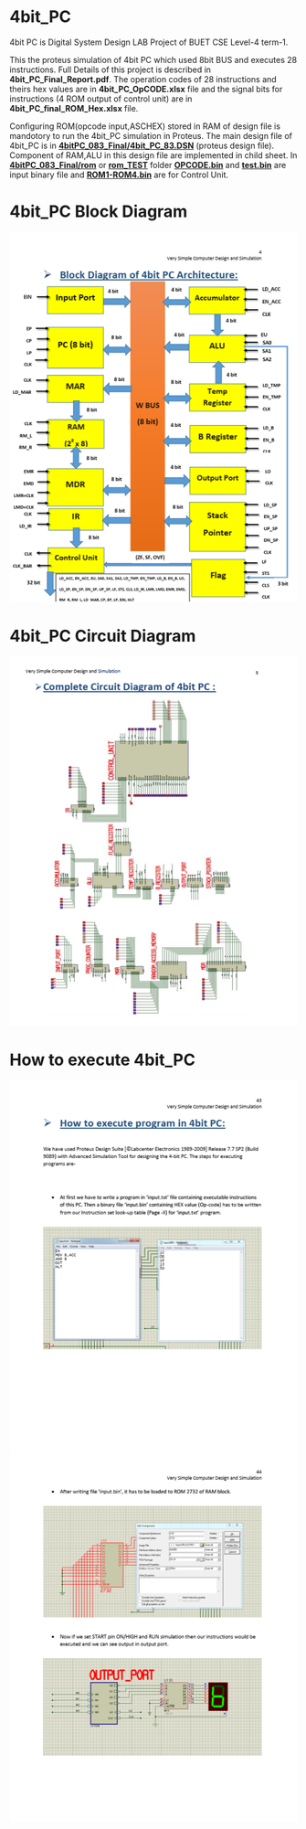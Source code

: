 # 4bit_PC

4bit PC is Digital System Design LAB Project of BUET CSE Level-4 term-1.

This the proteus simulation of 4bit PC which used 8bit BUS and executes 28 instructions. Full Details of this project is 
described in **4bit_PC_Final_Report.pdf**. The operation codes of 28 instructions and theirs hex values are in **4bit_PC_OpCODE.xlsx**
file and the signal bits for instructions (4 ROM output of control unit) are in **4bit_PC_final_ROM_Hex.xlsx** file.

Configuring ROM(opcode input,ASCHEX) stored in RAM of design file is mandotory to run the 4bit_PC simulation in Proteus.
The main design file of 4bit_PC is in [**4bitPC_083_Final/4bit_PC_83.DSN**](https://github.com/AhsanAli-buet/4bit_PC/blob/main/4bitPC_083_Final/4bit_PC_83.DSN) (proteus design file). Component of RAM,ALU in this
design file are implemented in child sheet. In [**4bitPC_083_Final/rom**](https://github.com/AhsanAli-buet/4bit_PC/tree/main/4bitPC_083_Final/rom) or [**rom_TEST**](https://github.com/AhsanAli-buet/4bit_PC/tree/main/4bitPC_083_Final/rom_TEST) folder [**OPCODE.bin**](https://github.com/AhsanAli-buet/4bit_PC/tree/main/4bitPC_083_Final/rom) and [**test.bin**](https://github.com/AhsanAli-buet/4bit_PC/tree/main/4bitPC_083_Final/rom_TEST) are 
input binary file and [**ROM1-ROM4.bin**](https://github.com/AhsanAli-buet/4bit_PC/tree/main/4bitPC_083_Final/rom) are for Control Unit. 

# 4bit_PC Block Diagram

![alt text](https://github.com/AhsanAli-buet/4bit_PC/blob/main/Screenshots/Block_Diagram.png?raw=true)

# 4bit_PC Circuit Diagram
![alt text](https://github.com/AhsanAli-buet/4bit_PC/blob/main/Screenshots/Circuit_Diagram.png?raw=true)

# How to execute 4bit_PC 
![alt text](https://github.com/AhsanAli-buet/4bit_PC/blob/main/Screenshots/ExecuteProcess.png?raw=true)
![alt text](https://github.com/AhsanAli-buet/4bit_PC/blob/main/Screenshots/ExecuteProcess2.png?raw=true)
